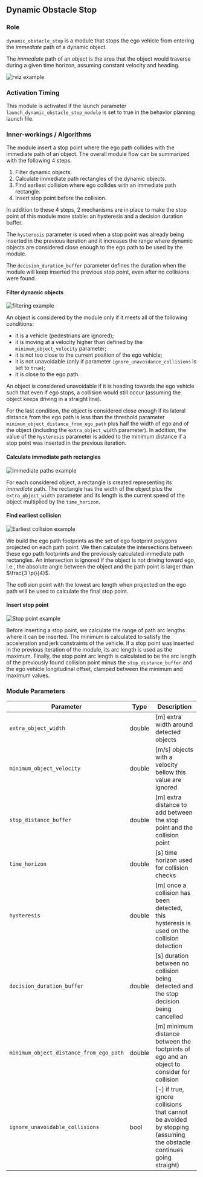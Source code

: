 ## Dynamic Obstacle Stop

### Role

`dynamic_obstacle_stop` is a module that stops the ego vehicle from entering the _immediate_ path of a dynamic object.

The _immediate_ path of an object is the area that the object would traverse during a given time horizon, assuming constant velocity and heading.

![rviz example](docs/dynamic_obstacle_stop_rviz.png)

### Activation Timing

This module is activated if the launch parameter `launch_dynamic_obstacle_stop_module` is set to true in the behavior planning launch file.

### Inner-workings / Algorithms

The module insert a stop point where the ego path collides with the immediate path of an object.
The overall module flow can be summarized with the following 4 steps.

1. Filter dynamic objects.
2. Calculate immediate path rectangles of the dynamic objects.
3. Find earliest collision where ego collides with an immediate path rectangle.
4. Insert stop point before the collision.

In addition to these 4 steps, 2 mechanisms are in place to make the stop point of this module more stable: an hysteresis and a decision duration buffer.

The `hysteresis` parameter is used when a stop point was already being inserted in the previous iteration
and it increases the range where dynamic objects are considered close enough to the ego path to be used by the module.

The `decision_duration_buffer` parameter defines the duration when the module will keep inserted the previous stop point, even after no collisions were found.

#### Filter dynamic objects

![filtering example](docs/DynamicObstacleStop-Filtering.drawio.svg)

An object is considered by the module only if it meets all of the following conditions:

- it is a vehicle (pedestrians are ignored);
- it is moving at a velocity higher than defined by the `minimum_object_velocity` parameter;
- it is not too close to the current position of the ego vehicle;
- it is not unavoidable (only if parameter `ignore_unavoidance_collisions` is set to `true`);
- it is close to the ego path.

An object is considered unavoidable if it is heading towards the ego vehicle such that even if ego stops, a collision would still occur (assuming the object keeps driving in a straight line).

For the last condition,
the object is considered close enough if its lateral distance from the ego path is less than the threshold parameter `minimum_object_distance_from_ego_path` plus half the width of ego and of the object (including the `extra_object_width` parameter).
In addition, the value of the `hysteresis` parameter is added to the minimum distance if a stop point was inserted in the previous iteration.

#### Calculate immediate path rectangles

![Immediate paths example](docs/DynamicObstacleStop-ImmediatePaths.drawio.svg)

For each considered object, a rectangle is created representing its _immediate_ path.
The rectangle has the width of the object plus the `extra_object_width` parameter
and its length is the current speed of the object multiplied by the `time_horizon`.

#### Find earliest collision

![Earliest collision example](docs/DynamicObstacleStop-Collision.drawio.svg)

We build the ego path footprints as the set of ego footprint polygons projected on each path point.
We then calculate the intersections between these ego path footprints and the previously calculated immediate path rectangles.
An intersection is ignored if the object is not driving toward ego, i.e., the absolute angle between the object and the path point is larger than $\frac{3 \pi}{4}$.

The collision point with the lowest arc length when projected on the ego path will be used to calculate the final stop point.

#### Insert stop point

![Stop point example](docs/DynamicObstacleStop-StopPoint.drawio.svg)

Before inserting a stop point, we calculate the range of path arc lengths where it can be inserted.
The minimum is calculated to satisfy the acceleration and jerk constraints of the vehicle.
If a stop point was inserted in the previous iteration of the module, its arc length is used as the maximum.
Finally,
the stop point arc length is calculated to be the arc length of the previously found collision point minus the `stop_distance_buffer` and the ego vehicle longitudinal offset, clamped between the minimum and maximum values.

### Module Parameters

| Parameter                               | Type   | Description                                                                                                        |
| --------------------------------------- | ------ | ------------------------------------------------------------------------------------------------------------------ |
| `extra_object_width`                    | double | [m] extra width around detected objects                                                                            |
| `minimum_object_velocity`               | double | [m/s] objects with a velocity bellow this value are ignored                                                        |
| `stop_distance_buffer`                  | double | [m] extra distance to add between the stop point and the collision point                                           |
| `time_horizon`                          | double | [s] time horizon used for collision checks                                                                         |
| `hysteresis`                            | double | [m] once a collision has been detected, this hysteresis is used on the collision detection                         |
| `decision_duration_buffer`              | double | [s] duration between no collision being detected and the stop decision being cancelled                             |
| `minimum_object_distance_from_ego_path` | double | [m] minimum distance between the footprints of ego and an object to consider for collision                         |
| `ignore_unavoidable_collisions`         | bool   | [-] if true, ignore collisions that cannot be avoided by stopping (assuming the obstacle continues going straight) |
